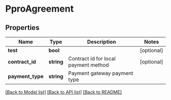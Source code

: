 # PproAgreement

## Properties

 Name             | Type       | Description                          | Notes      
------------------|------------|--------------------------------------|------------
 **test**         | **bool**   |                                      | [optional] 
 **contract_id**  | **string** | Contract id for local payment method | [optional] 
 **payment_type** | **string** | Payment gateway payment type         |

[[Back to Model list]](../../README.md#documentation-for-models) [[Back to API list]](../../README.md#documentation-for-api-endpoints) [[Back to README]](../../README.md)

